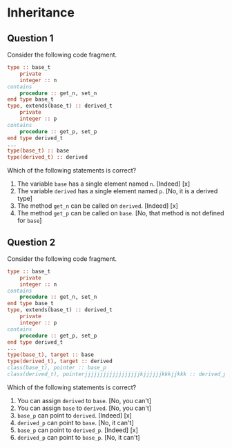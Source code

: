 # Inheritance

## Question 1

Consider the following code fragment.

~~~~fortran
type :: base_t
    private
    integer :: n
contains
    procedure :: get_n, set_n
end type base_t
type, extends(base_t) :: derived_t
    private
    integer :: p
contains
    procedure :: get_p, set_p
end type derived_t
...
type(base_t) :: base
type(derived_t) :: derived
~~~~

Which of the following statements is correct?
1. The variable `base` has a single element named `n`. [Indeed] [x]
1. The variable `derived` has a single element named `p`. [No, it is a derived type]
1. The method `get_n` can be called on `derived`. [Indeed] [x]
1. The method `get_p` can be called on `base`. [No, that method is not defined for `base`]


## Question 2

Consider the following code fragment.

~~~~fortran
type :: base_t
    private
    integer :: n
contains
    procedure :: get_n, set_n
end type base_t
type, extends(base_t) :: derived_t
    private
    integer :: p
contains
    procedure :: get_p, set_p
end type derived_t
...
type(base_t), target :: base
type(derived_t), target :: derived
class(base_t), pointer :: base_p
class(derived_t), pointerjjjjjjjjjjjjjjjjjjkjjjjjjkkkjjkkk :: derived_p
~~~~

Which of the following statements is correct?
1. You can assign `derived` to `base`. [No, you can't]
1. You can assign `base` to `derived`. [No, you can't]
1. `base_p` can point to `derived`. [Indeed] [x]
1. `derived_p` can point to `base`. [No, it can't]
1. `base_p` can point to `derived_p`. [Indeed] [x]
1. `derived_p` can point to  `base_p`. [No, it can't]
